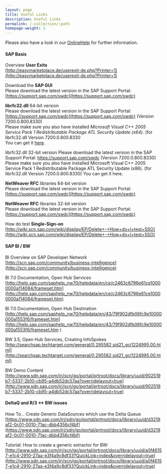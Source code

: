 ```yaml
---
layout: page
title: Useful Links
description: Useful Links
permalink: /:collection/:path
homepage-weight: 1
---
```


Please also have a look in our [OnlineHelp](https://help.theobald-software.com/en/) for further information.

#### SAP Basis

Overview **User Exits**<br>
[http://easymarketplace.de/userexit-de.php?Printer=1](http://easymarketplace.de/userexit-de.php?Printer=1)

Download the **SAP GUI**<br>
Please download the latest version in the SAP Support Portal: [https://support.sap.com/swdc](https://support.sap.com/swdc)

**librfc32.dll** 64-bit version<br>
Please download the latest version in the SAP Support Portal: [https://support.sap.com/swdc](https://support.sap.com/swdc)  (Version 7200.0.800.8330)<br>
Please make sure you also have installed *Microsoft Visual C++ 2005 Service Pack 1 Redistributable Package ATL Security Update (x64).*  (for librfc32.dll Version 7200.0.800.8330<br>
You can get it [here](https://www.microsoft.com/en-us/download/details.aspx?id=14431).

librfc32.dll 32-bit version
Please download the latest version in the SAP Support Portal: https://support.sap.com/swdc (Version 7200.0.800.8330)
Please make sure you also have installed Microsoft Visual C++ 2005 Service Pack 1 Redistributable Package ATL Security Update (x86).  (for librfc32.dll Version 7200.0.800.8330)
You can get it here.

**NetWeaver RFC** libraries 64-bit version<br>
Please download the latest version in the SAP Support Portal: [https://support.sap.com/swdc](https://support.sap.com/swdc)

**NetWeaver RFC** libraries 32-bit version<br>
Please download the latest version in the SAP Support Portal: [https://support.sap.com/swdc](https://support.sap.com/swdc)

How do test **Single-Sign-on**<br>
[http://wiki.scn.sap.com/wiki/display/EP/Delete+-+How+do+I+test+SSO](http://wiki.scn.sap.com/wiki/display/EP/Delete+-+How+do+I+test+SSO)

#### SAP BI / BW

BI Overview on SAP Developer Network<br>
[http://scn.sap.com/community/business-intelligence](http://scn.sap.com/community/business-intelligence)

BI 7.0 Documentation, Open Hub Services <br>
[http://help.sap.com/saphelp_nw70/helpdata/en/ce/c2463c6796e61ce10000000a114084/frameset.htm](http://help.sap.com/saphelp_nw70/helpdata/en/ce/c2463c6796e61ce10000000a114084/frameset.htm)

BI 7.0 Documentation, Open Hub Destination<br>
[http://help.sap.com/saphelp_nw70/helpdata/en/43/79f902dfb06fc9e10000000a1553f6/frameset.htm](http://help.sap.com/saphelp_nw70/helpdata/en/43/79f902dfb06fc9e10000000a1553f6/frameset.htm
)

BW 3.5, Open Hub Services, Creating InfoSpokes<br>
[http://searchsap.techtarget.com/general/0,295582,sid21_gci1224995,00.html](http://searchsap.techtarget.com/general/0,295582,sid21_gci1224995,00.html)

BW Demo Content<br>
[http://www.sdn.sap.com/irj/scn/go/portal/prtroot/docs/library/uuid/902519b7-5337-2b10-cb95-a4db52dc57aa?overridelayout=true](http://www.sdn.sap.com/irj/scn/go/portal/prtroot/docs/library/uuid/902519b7-5337-2b10-cb95-a4db52dc57aa?overridelayout=true)


#### DeltaQ and R/3 <-> BW issues

How To… Create Generic DataSources which use the Delta Queue<br>
[https://www.sdn.sap.com/irj/sdn/go/portal/prtroot/docs/library/uuid/d3219af2-0c01-0010-71ac-dbb4356cf4bf](https://www.sdn.sap.com/irj/sdn/go/portal/prtroot/docs/library/uuid/d3219af2-0c01-0010-71ac-dbb4356cf4bf)

Tutorial: How to create a generic extractor for BW: [http://www.sdn.sap.com/irj/scn/go/portal/prtroot/docs/library/uuid/a0f46157-e1c4-2910-27aa-e3f4a9c8df33?QuickLink=index&overridelayout=true](http://www.sdn.sap.com/irj/scn/go/portal/prtroot/docs/library/uuid/a0f46157-e1c4-2910-27aa-e3f4a9c8df33?QuickLink=index&overridelayout=true)

